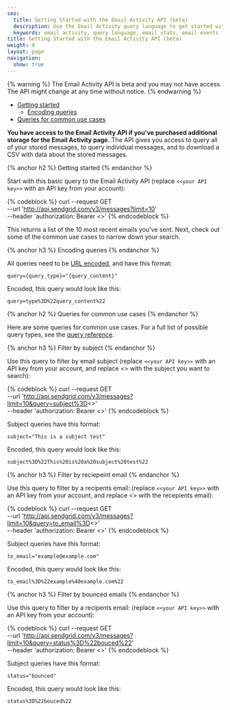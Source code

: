 ```yaml
---
seo:
  title: Getting Started with the Email Activity API (beta)
  description: Use the Email Activity query language to get started with the Email Activity API.
  keywords: email activity, query language, email stats, email events
title: Getting Started with the Email Activity API (beta)
weight: 0
layout: page
navigation:
  show: true
---
```

{% warning %}
The Email Activity API is beta and you may not have access. The API might change at any time without notice.
{% endwarning %}

- [Getting started](#-Getting-started)
    - [Encoding queries](#-Encoding-queries)
- [Queries for common use cases](#-Queries-for-common-use-cases)
<!-- - [Complex queries]() -->

**You have access to the Email Activity API if you've purchased additional storage for the Email Activity page.** The API gives you access to query all of your stored messages, to query individual messages, and to download a CSV with data about the stored messages.

{% anchor h2 %}
Getting started
{% endanchor %}

Start with this basic query to the Email Activity API (replace `<<your API key>>` with an API key from your account):

{% codeblock %}
curl --request GET \
  --url 'http://api.sendgrid.com/v3/messages?limit=10' \
  --header 'authorization: Bearer <<your API key>>'
{% endcodeblock %}

This returns a list of the 10 most recent emails you've sent. Next, check out some of the common use cases to narrow down your search.

{% anchor h3 %}
Encoding queries
{% endanchor %}

All queries need to be [URL encoded](https://meyerweb.com/eric/tools/dencoder/), and have this format:

`query={query_type}="{query_content}"`

Encoded, this query would look like this:

`query=type%3D%22query_content%22`

{% anchor h2 %}
Queries for common use cases
{% endanchor %}

Here are some queries for common use cases. For a full list of possible query types, see the [query reference]({{root_url}}/API_Reference/Email_Activity/query_reference.html).

{% anchor h3 %}
Filter by subject
{% endanchor %}

Use this query to filter by email subject (replace `<<your API key>>` with an API key from your account, and replace <<subject>> with the subject you want to search):

{% codeblock %}
curl --request GET \
  --url 'http://api.sendgrid.com/v3/messages?limit=10&query=subject%3D<<subject>>' \
  --header 'authorization: Bearer <<your API key>>'
{% endcodeblock %}

Subject queries have this format:

`subject="This is a subject test"`

Encoded, this query would look like this:

`subject%3D%22This%20is%20a%20subject%20test%22`

{% anchor h3 %}
Filter by reciepeint email
{% endanchor %}

Use this query to filter by a recipents email: (replace `<<your API key>>` with an API key from your account, and replace <<email>> with the recepients email):

{% codeblock %}
curl --request GET \
  --url 'http://api.sendgrid.com/v3/messages?limit=10&query=to_email%3D<<email>>' \
  --header 'authorization: Bearer <<your API key>>'
{% endcodeblock %}

Subject queries have this format:

`to_email="example@example.com"`

Encoded, this query would look like this:

`to_email%3D%22example%40example.com%22`

{% anchor h3 %}
Filter by bounced emails
{% endanchor %}

Use this query to filter by a recipents email: (replace `<<your API key>>` with an API key from your account):

{% codeblock %}
curl --request GET \
  --url 'http://api.sendgrid.com/v3/messages?limit=10&query=status%3D%22bouced%22' \
  --header 'authorization: Bearer <<your API key>>'
{% endcodeblock %}

Subject queries have this format:

`status="bounced"`

Encoded, this query would look like this:

`status%3D%22bouced%22`

<!-- 
{% anchor h2 %}
Complex queries
{% endanchor %}
-->